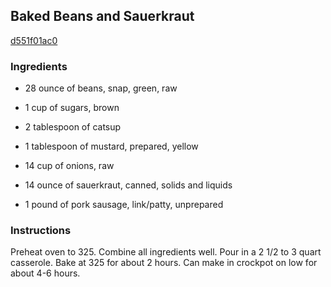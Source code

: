 ## Baked Beans and Sauerkraut

[d551f01ac0](http://www.food.com/recipe/baked-beans-and-sauerkraut-169364)

### Ingredients

 - 28 ounce of beans, snap, green, raw

 - 1 cup of sugars, brown

 - 2 tablespoon of catsup

 - 1 tablespoon of mustard, prepared, yellow

 - 14 cup of onions, raw

 - 14 ounce of sauerkraut, canned, solids and liquids

 - 1 pound of pork sausage, link/patty, unprepared

### Instructions

Preheat oven to 325. Combine all ingredients well. Pour in a 2 1/2 to 3 quart casserole. Bake at 325 for about 2 hours. Can make in crockpot on low for about 4-6 hours.